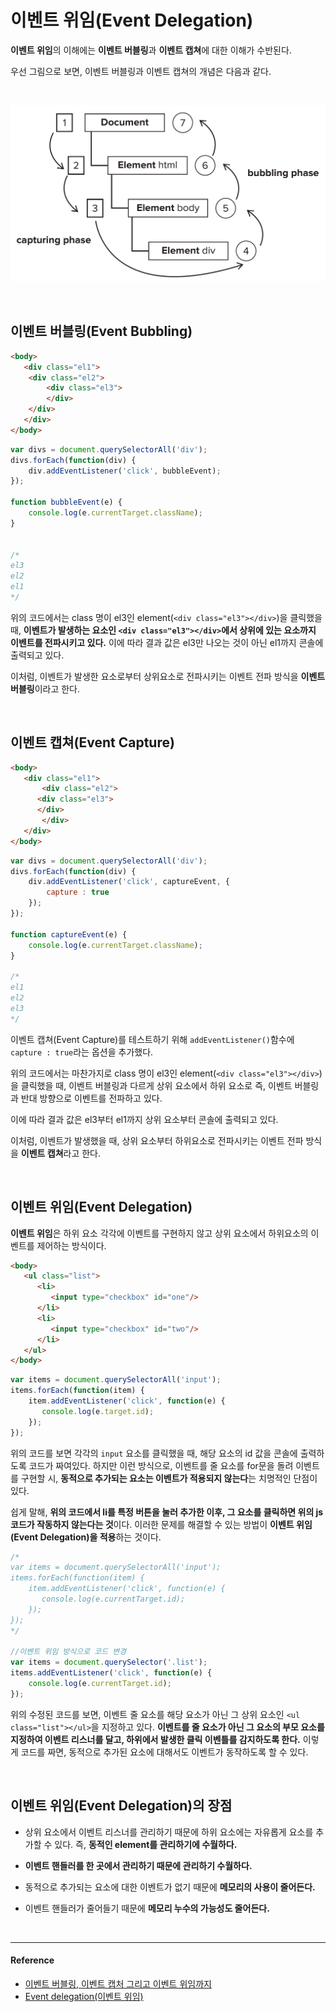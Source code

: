# 이벤트 위임(Event Delegation)

**이벤트 위임**의 이해에는 **이벤트 버블링**과 **이벤트 캡쳐**에 대한 이해가 수반된다.

우선 그림으로 보면, 이벤트 버블링과 이벤트 캡쳐의 개념은 다음과 같다.

<br/>

![event_delegation](/assets/images/event_delegation.png)

<br/>

## 이벤트 버블링(Event Bubbling)

```html
<body>
   <div class="el1">
	<div class="el2">
	    <div class="el3">
	    </div>
	</div>
   </div>
</body>
```

```javascript
var divs = document.querySelectorAll('div');
divs.forEach(function(div) {
    div.addEventListener('click', bubbleEvent);
});

function bubbleEvent(e) {
    console.log(e.currentTarget.className);
}


/*
el3
el2
el1
*/
```

위의 코드에서는 class 명이 el3인 element(`<div class="el3"></div>`)을 클릭했을 때, **이벤트가 발생하는 요소인 `<div class="el3"></div>`에서 상위에 있는 요소까지 이벤트를 전파시키고 있다.**
이에 따라 결과 값은 el3만 나오는 것이 아닌 el1까지 콘솔에 출력되고 있다.

이처럼, 이벤트가 발생한 요소로부터 상위요소로 전파시키는 이벤트 전파 방식을 **이벤트 버블링**이라고 한다.

<br/>

## 이벤트 캡쳐(Event Capture)

```html
<body>
   <div class="el1">
       <div class="el2">
	  <div class="el3">
	  </div>
       </div>
   </div>
</body>
```

```javascript
var divs = document.querySelectorAll('div');
divs.forEach(function(div) {
    div.addEventListener('click', captureEvent, {
        capture : true
    });
});

function captureEvent(e) {
    console.log(e.currentTarget.className);
}

/*
el1
el2
el3
*/
```
이벤트 캡쳐(Event Capture)를 테스트하기 위해 `addEventListener()`함수에 `capture : true`라는 옵션을 추가했다.

위의 코드에서는 마찬가지로 class 명이 el3인 element(`<div class="el3"></div>`)을 클릭했을 때, 이벤트 버블링과 다르게 상위 요소에서 하위 요소로 즉, 이벤트 버블링과 반대 방향으로 이벤트를 전파하고 있다.

이에 따라 결과 값은 el3부터 el1까지 상위 요소부터 콘솔에 출력되고 있다.

이처럼, 이벤트가 발생했을 때, 상위 요소부터 하위요소로 전파시키는 이벤트 전파 방식을 **이벤트 캡쳐**라고 한다.

<br/>

## 이벤트 위임(Event Delegation)

**이벤트 위임**은 하위 요소 각각에 이벤트를 구현하지 않고 상위 요소에서 하위요소의 이벤트를 제어하는 방식이다.

```html
<body>
   <ul class="list">
      <li>
         <input type="checkbox" id="one"/>
      </li>
      <li>
         <input type="checkbox" id="two"/>
      </li>
   </ul> 
</body>

```
```javascript
var items = document.querySelectorAll('input');
items.forEach(function(item) {
    item.addEventListener('click', function(e) {
       console.log(e.target.id);
    });
});

```

위의 코드를 보면 각각의 `input` 요소를 클릭했을 때, 해당 요소의 id 값을 콘솔에 출력하도록 코드가 짜여있다.
하지만 이런 방식으로, 이벤트를 줄 요소를 for문을 돌려 이벤트를 구현할 시, **동적으로 추가되는 요소는 이벤트가 적용되지 않는다**는 치명적인 단점이 있다.

쉽게 말해, **위의 코드에서 li를 특정 버튼을 눌러 추가한 이후, 그 요소를 클릭하면 위의 js코드가 작동하지 않는다는 것**이다.
이러한 문제를 해결할 수 있는 방법이 **이벤트 위임(Event Delegation)을 적용**하는 것이다.

```javascript
/*
var items = document.querySelectorAll('input');
items.forEach(function(item) {
    item.addEventListener('click', function(e) {
       console.log(e.currentTarget.id);
    });
});
*/

//이벤트 위임 방식으로 코드 변경
var items = document.querySelector('.list');
items.addEventListener('click', function(e) {
    console.log(e.currentTarget.id);
});

```

위의 수정된 코드를 보면, 이벤트 줄 요소를 해당 요소가 아닌 그 상위 요소인 `<ul class="list"></ul>`을 지정하고 있다.
**이벤트를 줄 요소가 아닌 그 요소의 부모 요소를 지정하여 이벤트 리스너를 달고, 하위에서 발생한 클릭 이벤틀를 감지하도록 한다.**
이렇게 코드를 짜면, 동적으로 추가된 요소에 대해서도 이벤트가 동작하도록 할 수 있다.

<br/>

## 이벤트 위임(Event Delegation)의 장점

* 상위 요소에서 이벤트 리스너를 관리하기 때문에 하위 요소에는 자유롭게 요소를 추가할 수 있다. 즉, **동적인 element를 관리하기에 수월하다.**

* **이벤트 핸들러를 한 곳에서 관리하기 때문에 관리하기 수월하다.**

* 동적으로 추가되는 요소에 대한 이벤트가 없기 때문에 **메모리의 사용이 줄어든다.**

* 이벤트 핸들러가 줄어들기 때문에 **메모리 누수의 가능성도 줄어든다.**

<br/>

---

#### Reference

- [이벤트 버블링, 이벤트 캡처 그리고 이벤트 위임까지](https://joshua1988.github.io/web-development/javascript/event-propagation-delegation/)
- [Event delegation(이벤트 위임)](http://paiai.tistory.com/42)
